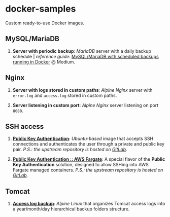 # docker-samples

Custom ready-to-use Docker images.

## MySQL/MariaDB

1. __Server with periodic backup__: _MariaDB_ server with a daily backup schedule
| _reference guide_: [MySQL/MariaDB with scheduled backups running in Docker][1] @ Medium.

## Nginx

1. __Server with logs stored in custom paths__: _Alpine Nginx_ server with `error.log` and
`access.log` stored in custom paths.

1. __Server listening in custom port__: _Alpine Nginx_ server listening on port `8080`.

## SSH access

1. [__Public Key Authentication__][2]: _Ubuntu-based_ image that accepts SSH connections and
authenticates the user through a private and public key pair. _P.S.: the upstream repository is
hosted on [GitLab][3]._

1. [__Public Key Authentication :: AWS Fargate__][4]: A special flavor of the
__Public Key Authentication__ solution, designed to allow SSHing into AWS Fargate managed
containers. _P.S.: the upstream repository is hosted on [GitLab][5]._

## Tomcat

1. [__Access log backup__][6]: _Alpine Linux_ that organizes Tomcat access logs into a
year/month/day hierarchical backup folders structure.

[1]: https://medium.com/@ricardolsmendes/mysql-mariadb-with-scheduled-backup-jobs-running-in-docker-1956e9892e78
[2]: ./ssh-access/public-key-auth
[3]: https://gitlab.com/ricardomendes/docker-ssh-public-key-auth
[4]: ./ssh-access/aws-fargate
[5]: https://gitlab.com/ricardomendes/docker-ssh-aws-fargate
[6]: ./tomcat/access-log-backup
